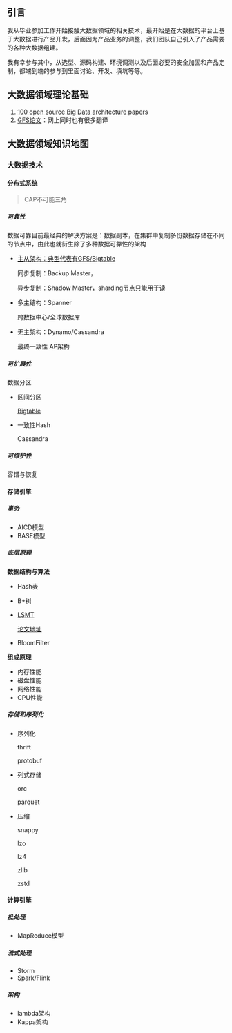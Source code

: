 ## 引言

我从毕业参加工作开始接触大数据领域的相关技术，最开始是在大数据的平台上基于大数据进行产品开发，后面因为产品业务的调整，我们团队自己引入了产品需要的各种大数据组建。

我有幸参与其中，从选型、源码构建、环境调测以及后面必要的安全加固和产品定制，都端到端的参与到里面讨论、开发、填坑等等。



## 大数据领域理论基础

1. [100 open source Big Data architecture papers](https://www.linkedin.com/pulse/100-open-source-big-data-architecture-papers-anil-madan/)
2. [GFS论文](http://static.googleusercontent.com/media/research.google.com/en/us/archive/gfs-sosp2003.pdf)：网上同时也有很多翻译

## 大数据领域知识地图

### 大数据技术

#### 分布式系统

>  CAP不可能三角

##### 可靠性

数据可靠目前最经典的解决方案是：数据副本，在集群中复制多份数据存储在不同的节点中，由此也就衍生除了多种数据可靠性的架构

- [主从架构：典型代表有GFS/Bigtable](cluster/MasterSlave.md)

  同步复制：Backup Master，

  异步复制：Shadow Master，sharding节点只能用于读

- 多主结构：Spanner

  跨数据中心/全球数据库

- 无主架构：Dynamo/Cassandra

  最终一致性 AP架构

##### 可扩展性

数据分区

- 区间分区

  [Bigtable](http://static.googleusercontent.com/media/research.google.com/en/us/archive/bigtable-osdi06.pdf)

- 一致性Hash

  Cassandra

##### 可维护性

容错与恢复

#### 存储引擎

##### 事务

- AICD模型
- BASE模型

##### 底层原理

**数据结构与算法**

- Hash表

- B+树

- [LSMT](DataStructure/LSMT.md)

  [论文地址](http://citeseerx.ist.psu.edu/viewdoc/download?doi=10.1.1.44.2782&rep=rep1&type=pdf)

- BloomFilter

**组成原理**

- 内存性能
- 磁盘性能
- 网络性能
- CPU性能

##### 存储和序列化

- 序列化 

  thrift

  protobuf

- 列式存储

  orc

  parquet

- 压缩

  snappy

  lzo

  lz4

  zlib

  zstd

#### 计算引擎

##### 批处理

- MapReduce模型

##### 流式处理

- Storm
- Spark/Flink

##### 架构

- lambda架构
- Kappa架构